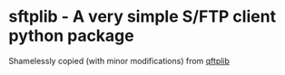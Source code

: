 sftplib - A **very** simple S/FTP client python package
=======================================================

Shamelessly copied (with minor modifications) from [qftplib](https://github.com/lfbos/qftplib)